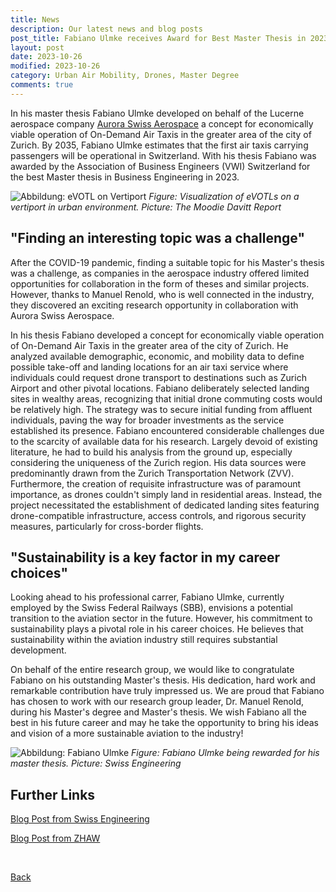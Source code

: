 ```yaml
---
title: News
description: Our latest news and blog posts
post_title: Fabiano Ulmke receives Award for Best Master Thesis in 2023
layout: post
date: 2023-10-26
modified: 2023-10-26
category: Urban Air Mobility, Drones, Master Degree
comments: true
---
```


In his master thesis Fabiano Ulmke developed on behalf of the Lucerne aerospace company [Aurora Swiss Aerospace](https://careers.aurora.aero/) a concept for economically viable operation of On-Demand Air Taxis in the greater area of the city of Zurich. By 2035, Fabiano Ulmke estimates that the first air taxis carrying passengers will be operational in Switzerland. With his thesis Fabiano was awarded by the Association of Business Engineers (VWI) Switzerland for the best Master thesis in Business Engineering in 2023.
<!-- more -->

![Abbildung: eVOTL on Vertiport](https://intelligentsystemsgroup.github.io/pictures/vertiport_concept.png)
_Figure: Visualization of eVOTLs on a vertiport in urban environment. Picture: The Moodie Davitt Report_

## "Finding an interesting topic was a challenge"

After the COVID-19 pandemic, finding a suitable topic for his Master's thesis was a challenge, as companies in the aerospace industry offered limited opportunities for collaboration in the form of theses and similar projects. However, thanks to Manuel Renold, who is well connected in the industry, they discovered an exciting research opportunity in collaboration with Aurora Swiss Aerospace.

In his thesis Fabiano developed a concept for economically viable operation of On-Demand Air Taxis in the greater area of the city of Zurich. He analyzed available demographic, economic, and mobility data to define possible take-off and landing locations for an air taxi service where individuals could request drone transport to destinations such as Zurich Airport and other pivotal locations. Fabiano deliberately selected landing sites in wealthy areas, recognizing that initial drone commuting costs would be relatively high. The strategy was to secure initial funding from affluent individuals, paving the way for broader investments as the service established its presence. Fabiano encountered considerable challenges due to the scarcity of available data for his research. Largely devoid of existing literature, he had to build his analysis from the ground up, especially considering the uniqueness of the Zurich region. His data sources were predominantly drawn from the Zurich Transportation Network (ZVV). Furthermore, the creation of requisite infrastructure was of paramount importance, as drones couldn't simply land in residential areas. Instead, the project necessitated the establishment of dedicated landing sites featuring drone-compatible infrastructure, access controls, and rigorous security measures, particularly for cross-border flights.

## "Sustainability is a key factor in my career choices"
Looking ahead to his professional carrer, Fabiano Ulmke, currently employed by the Swiss Federal Railways (SBB), envisions a potential transition to the aviation sector in the future. However, his commitment to sustainability plays a pivotal role in his career choices. He believes that sustainability within the aviation industry still requires substantial development. 

On behalf of the entire research group, we would like to congratulate Fabiano on his outstanding Master's thesis. His dedication, hard work and remarkable contribution have truly impressed us. We are proud that Fabiano has chosen to work with our research group leader, Dr. Manuel Renold, during his Master's degree and Master's thesis. We wish Fabiano all the best in his future career and may he take the opportunity to bring his ideas and vision of a more sustainable aviation to the industry!

![Abbildung: Fabiano Ulmke](https://intelligentsystemsgroup.github.io/pictures/fabiano_swiss_engineering.jpg)
_Figure: Fabiano Ulmke being rewarded for his master thesis. Picture: Swiss Engineering_


## Further Links

[Blog Post from Swiss Engineering](https://www.swissengineering.ch/verband/-/asset_publisher/SjHk9nWjWZE9/content/wi-award-umsetzbarkeit-und-praxisbezug-werden-honoriert?_com_liferay_asset_publisher_web_portlet_AssetPublisherPortlet_INSTANCE_SjHk9nWjWZE9_redirect=https%3A%2F%2Fwww.swissengineering.ch%2Fverband%3Fp_p_id%3Dcom_liferay_asset_publisher_web_portlet_AssetPublisherPortlet_INSTANCE_SjHk9nWjWZE9%26p_p_lifecycle%3D0%26p_p_state%3Dnormal%26p_p_mode%3Dview%26_com_liferay_asset_publisher_web_portlet_AssetPublisherPortlet_INSTANCE_SjHk9nWjWZE9_cur%3D0%26p_r_p_resetCur%3Dfalse%26_com_liferay_asset_publisher_web_portlet_AssetPublisherPortlet_INSTANCE_SjHk9nWjWZE9_assetEntryId%3D11700954)

[Blog Post from ZHAW](https://www.zhaw.ch/de/engineering/studium/masterstudium/karriere/taxi-drohnen-im-raum-zuerich-zhaw-absolvent-fabiano-ulmke-erhaelt-auszeichnung-fuer-masterarbeit-in-wirtschaftsingenieurwesen/)


<br>


[Back](https://intelligentsystemsgroup.github.io/pages/news.html)

<br>